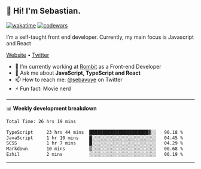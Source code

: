 ## 👋 Hi! I'm Sebastian.

[![wakatime](https://wakatime.com/badge/user/df0036c6-328a-4a39-be9b-e49417ed22a1.svg)](https://wakatime.com/@df0036c6-328a-4a39-be9b-e49417ed22a1)
[![codewars](https://www.codewars.com/users/sebavuye/badges/small)](https://www.codewars.com/users/sebavuye)

I’m a self-taught front end developer. Currently, my main focus is Javascript and React

[Website](https://sebastianvuye.be) • [Twitter](https://twitter.com/sebavuye)

- 🔭 I’m currently working at [Rombit](https://rombit.com/) as a Front-end Developer
- 💬 Ask me about **JavaScript, TypeScript and React**
- 📫 How to reach me: [@sebavuye](https://twitter.com/sebavuye) on Twitter
- ⚡ Fun fact: Movie nerd

-------

📊 **Weekly development breakdown**

<!--START_SECTION:waka-->

```txt
Total Time: 26 hrs 19 mins

TypeScript     23 hrs 44 mins  ██████████████████████▓░░   90.18 %
JavaScript     1 hr 10 mins    █░░░░░░░░░░░░░░░░░░░░░░░░   04.45 %
SCSS           1 hr 7 mins     █░░░░░░░░░░░░░░░░░░░░░░░░   04.29 %
Markdown       10 mins         ▒░░░░░░░░░░░░░░░░░░░░░░░░   00.68 %
Ezhil          2 mins          ░░░░░░░░░░░░░░░░░░░░░░░░░   00.19 %
```

<!--END_SECTION:waka-->
-------
